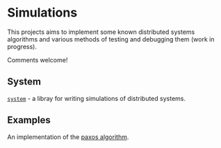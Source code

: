 # Simulations

This projects aims to implement some known distributed systems algorithms and various methods of testing and debugging them (work in progress).

Comments welcome!

## System
[`system`](./system/) - a libray for writing simulations of distributed systems.

## Examples
An implementation of the [paxos algorithm](https://en.wikipedia.org/wiki/Paxos_(computer_science)).
